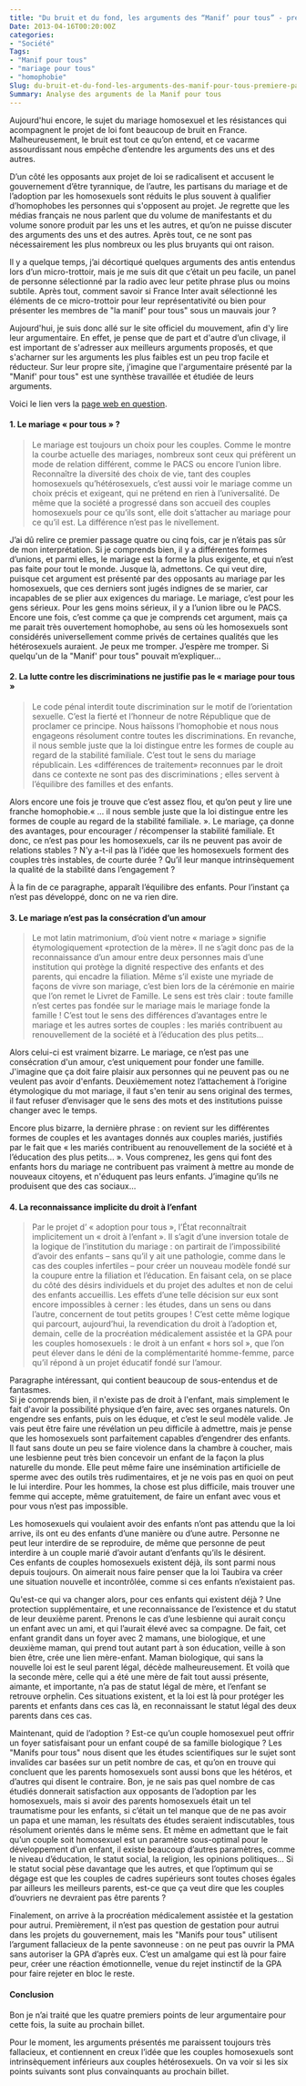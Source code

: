 ```yaml
---
title: "Du bruit et du fond, les arguments des “Manif’ pour tous” - première partie"
Date: 2013-04-16T00:20:00Z
categories: 
- "Société"
Tags: 
- "Manif pour tous"
- "mariage pour tous"
- "homophobie"
Slug: du-bruit-et-du-fond-les-arguments-des-manif-pour-tous-premiere-partie
Summary: Analyse des arguments de la Manif pour tous
---
```



Aujourd'hui encore, le sujet du mariage homosexuel et les résistances qui acompagnent le projet de loi font beaucoup de bruit en France. Malheureusement, le bruit est tout ce qu’on entend, et ce vacarme assourdissant nous empêche d’entendre les arguments des uns et des autres.

D’un côté les opposants aux projet de loi se radicalisent et accusent le gouvernement d’être tyrannique, de l’autre, les partisans du mariage et de l’adoption par les homosexuels sont réduits le plus souvent à qualifier d’homophobes les personnes qui s'opposent au projet.
Je regrette que les médias français ne nous parlent que du volume de manifestants et du volume sonore produit par les uns et les autres, et qu’on ne puisse discuter des arguments des uns et des autres. Après tout, ce ne sont pas nécessairement les plus nombreux ou les plus bruyants qui ont raison.

Il y a quelque temps, j’ai décortiqué quelques arguments des antis entendus lors d’un micro-trottoir, mais je me suis dit que c’était un peu facile, un panel de personne sélectionné par la radio avec leur petite phrase plus ou moins subtile. Après tout, comment savoir si France Inter avait sélectionné les éléments de ce micro-trottoir pour leur représentativité ou bien pour présenter les membres de "la manif' pour tous" sous un mauvais jour ?

Aujourd'hui, je suis donc allé sur le site officiel du mouvement, afin d'y lire leur argumentaire. En effet, je pense que de part et d'autre d’un clivage, il est important de s'adresser aux meilleurs arguments proposés, et que s'acharner sur les arguments les plus faibles est un peu trop facile et réducteur. Sur leur propre site, j’imagine que l'argumentaire présenté par la "Manif' pour tous" est une synthèse travaillée et étudiée de leurs arguments.

Voici le lien vers la <a href="http://www.lamanifpourtous.fr/index.php/widgetkit/comprendre-l-essentiel">page web en question</a>.

#### 1. Le mariage « pour tous » ?
> Le mariage est toujours un choix pour les couples. Comme le montre la courbe actuelle des mariages, nombreux sont ceux qui préfèrent un mode de relation différent, comme le PACS ou encore l’union libre. Reconnaître la diversité des choix de vie, tant des couples homosexuels qu’hétérosexuels, c’est aussi voir le mariage comme un choix précis et exigeant, qui ne prétend en rien à l’universalité. De même que la société a progressé dans son accueil des couples homosexuels pour ce qu’ils sont, elle doit s’attacher au mariage pour ce qu’il est. La différence n’est pas le nivellement.

J’ai dû relire ce premier passage quatre ou cinq fois, car je n’étais pas sûr de mon interprétation. Si je comprends bien, il y a différentes formes d’unions, et parmi elles, le mariage est la forme la plus exigente, et qui n’est pas faite pour tout le monde. Jusque là, admettons. Ce qui veut dire, puisque cet argument est présenté par des opposants au mariage par les homosexuels, que ces derniers sont jugés indignes de se marier, car incapables de se plier aux exigences du mariage. Le mariage, c’est pour les gens sérieux. Pour les gens moins sérieux, il y a l’union libre ou le PACS. Encore une fois, c’est comme ça que je comprends cet argument, mais ça me parait très ouvertement homophobe, au sens où les homosexuels sont considérés universellement comme privés de certaines qualités que les hétérosexuels auraient. Je peux me tromper. J’espère me tromper. Si quelqu'un de la "Manif' pour tous" pouvait m’expliquer…

#### 2. La lutte contre les discriminations ne justifie pas le « mariage pour tous »
> Le code pénal interdit toute discrimination sur le motif de l’orientation sexuelle. C’est la fierté et l’honneur de notre République que de proclamer ce principe. Nous haïssons l’homophobie et nous nous engageons résolument contre toutes les discriminations. En revanche, il nous semble juste que la loi distingue entre les formes de couple au regard de la stabilité familiale. C’est tout le sens du mariage républicain. Les «différences de traitement» reconnues par le droit dans ce contexte ne sont pas des discriminations ; elles servent à l’équilibre des familles et des enfants.

Alors encore une fois je trouve que c’est assez flou, et qu’on peut y lire une franche homophobie.« … il nous semble juste que la loi distingue entre les formes de couple au regard de la stabilité familiale. ». Le mariage, ça donne des avantages, pour encourager / récompenser la stabilité familiale. Et donc, ce n’est pas pour les homosexuels, car ils ne peuvent pas avoir de relations stables ? N’y a-t-il pas là l’idée que les homosexuels forment des couples très instables, de courte durée ? Qu’il leur manque intrinsèquement la qualité de la stabilité dans l’engagement ?

À la fin de ce paragraphe, apparaît l’équilibre des enfants. Pour l’instant ça n’est pas développé, donc on ne va rien dire.

#### 3. Le mariage n’est pas la consécration d’un amour
> Le mot latin matrimonium, d’où vient notre « mariage » signifie étymologiquement «protection de la mère». Il ne s’agit donc pas de la reconnaissance d’un amour entre deux personnes mais d’une institution qui protège la dignité respective des enfants et des parents, qui encadre la filiation. Même s’il existe une myriade de façons de vivre son mariage, c’est bien lors de la cérémonie en mairie que l’on remet le Livret de Famille. Le sens est très clair : toute famille n’est certes pas fondée sur le mariage mais le mariage fonde la famille ! C’est tout le sens des différences d’avantages entre le mariage et les autres sortes de couples : les mariés contribuent au renouvellement de la société et à l’éducation des plus petits…

Alors celui-ci est vraiment bizarre. Le mariage, ce n’est pas une consécration d'un amour, c’est uniquement pour fonder une famille. J'imagine que ça doit faire plaisir aux personnes qui ne peuvent pas ou ne veulent pas avoir d'enfants. Deuxièmement notez l’attachement à l’origine étymologique du mot mariage, il faut s'en tenir au sens original des termes, il faut refuser d’envisager que le sens des mots et des institutions puisse changer avec le temps.

Encore plus bizarre, la dernière phrase : on revient sur les différentes formes de couples et les avantages donnés aux couples mariés, justifiés par le fait que « les mariés contribuent au renouvellement de la société et à l’éducation des plus petits… ». Vous comprenez, les gens qui font des enfants hors du mariage ne contribuent pas vraiment à mettre au monde de nouveaux citoyens, et n'éduquent pas leurs enfants. J’imagine qu’ils ne produisent que des cas sociaux…

#### 4. La reconnaissance implicite du droit à l’enfant
> Par le projet d’ « adoption pour tous », l’État reconnaîtrait implicitement un « droit à l’enfant ». Il s’agit d’une inversion totale de la logique de l’institution du mariage : on partirait de l’impossibilité d’avoir des enfants – sans qu’il y ait une pathologie, comme dans le cas des couples infertiles – pour créer un nouveau modèle fondé sur la coupure entre la filiation et l’éducation. En faisant cela, on se place du côté des désirs individuels et du projet des adultes et non de celui des enfants accueillis. Les effets d’une telle décision sur eux sont encore impossibles à cerner : les études, dans un sens ou dans l’autre, concernent de tout petits groupes ! C’est cette même logique qui parcourt, aujourd’hui, la revendication du droit à l’adoption et, demain, celle de la procréation médicalement assistée et la GPA pour les couples homosexuels : le droit à un enfant « hors sol », que l’on peut élever dans le déni de la complémentarité homme-femme, parce qu’il répond à un projet éducatif fondé sur l’amour.

Paragraphe intéressant, qui contient beaucoup de sous-entendus et de fantasmes.  
Si je comprends bien, il n'existe pas de droit à l'enfant, mais simplement le fait d'avoir la possibilité physique d’en faire, avec ses organes naturels. On engendre ses enfants, puis on les éduque, et c’est le seul modèle valide. Je vais peut être faire une révélation un peu difficile à admettre, mais je pense que les homosexuels sont parfaitement capables d’engendrer des enfants. Il faut sans doute un peu se faire violence dans la chambre à coucher, mais une lesbienne peut très bien concevoir un enfant de la façon la plus naturelle du monde. Elle peut même faire une insémination artificielle de sperme avec des outils très rudimentaires, et je ne vois pas en quoi on peut le lui interdire. Pour les hommes, la chose est plus difficile, mais trouver une femme qui accepte, même gratuitement, de faire un enfant avec vous et pour vous n’est pas impossible.

Les homosexuels qui voulaient avoir des enfants n’ont pas attendu que la loi arrive, ils ont eu des enfants d’une manière ou d’une autre. Personne ne peut leur interdire de se reproduire, de même que personne de peut interdire à un couple marié d’avoir autant d’enfants qu’ils le désirent.  
Ces enfants de couples homosexuels existent déjà, ils sont parmi nous depuis toujours. On aimerait nous faire penser que la loi Taubira va créer une situation nouvelle et incontrôlée, comme si ces enfants n’existaient pas.

Qu'est-ce qui va changer alors, pour ces enfants qui existent déjà ? Une protection supplémentaire, et une reconnaissance de l’existence et du statut de leur deuxième parent. Prenons le cas d’une lesbienne qui aurait conçu un enfant avec un ami, et qui l’aurait élevé avec sa compagne. De fait, cet enfant grandit dans un foyer avec 2 mamans, une biologique, et une deuxième maman, qui prend tout autant part à son éducation, veille à son bien être, crée une lien mère-enfant. Maman biologique, qui sans la nouvelle loi est le seul parent légal, décède malheureusement. Et voilà que la seconde mère, celle qui a été une mère de fait tout aussi présente, aimante, et importante, n’a pas de statut légal de mère, et l’enfant se retrouve orphelin. Ces situations existent, et la loi est là pour protéger les parents et enfants dans ces cas là, en reconnaissant le statut légal des deux parents dans ces cas.

Maintenant, quid de l’adoption ? Est-ce qu’un couple homosexuel peut offrir un foyer satisfaisant pour un enfant coupé de sa famille biologique ? Les "Manifs pour tous" nous disent que les études scientifiques sur le sujet sont invalides car basées sur un petit nombre de cas, et qu’on en trouve qui concluent que les parents homosexuels sont aussi bons que les hétéros, et d’autres qui disent le contraire. Bon, je ne sais pas quel nombre de cas étudiés donnerait satisfaction aux opposants de l’adoption par les homosexuels, mais si avoir des parents homosexuels était un tel traumatisme pour les enfants, si c’était un tel manque que de ne pas avoir un papa et une maman, les résultats des études seraient indiscutables, tous résolument orientés dans le même sens. Et même en admettant que le fait qu’un couple soit homosexuel est un paramètre sous-optimal pour le développement d’un enfant, il existe beaucoup d’autres paramètres, comme le niveau d’éducation, le statut social, la religion, les opinions politiques… Si le statut social pèse davantage que les autres, et que l’optimum qui se dégage est que les couples de cadres supérieurs sont toutes choses égales par ailleurs les meilleurs parents, est-ce que ça veut dire que les couples d’ouvriers ne devraient pas être parents ?

Finalement, on arrive à la procréation médicalement assistée et la gestation pour autrui. Premièrement, il n’est pas question de gestation pour autrui dans les projets du gouvernement, mais les "Manifs pour tous" utilisent l’argument fallacieux de la pente savonneuse : on ne peut pas ouvrir la PMA sans autoriser la GPA d’après eux. C’est un amalgame qui est là pour faire peur, créer une réaction émotionnelle, venue du rejet instinctif de la GPA pour faire rejeter en bloc le reste.

#### Conclusion
Bon je n’ai traité que les quatre premiers points de leur argumentaire pour cette fois, la suite au prochain billet.

Pour le moment, les arguments présentés me paraissent toujours très fallacieux, et contiennent en creux l’idée que les couples homosexuels sont intrinsèquement inférieurs aux couples hétérosexuels.
On va voir si les six points suivants sont plus convainquants au prochain billet.

